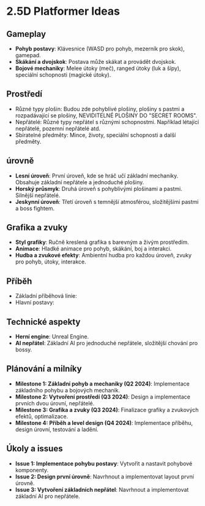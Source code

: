 # 2.5D Platformer Ideas

## Gameplay
- **Pohyb postavy**: Klávesnice (WASD pro pohyb, mezerník pro skok), gamepad.
- **Skákání a dvojskok**: Postava může skákat a provádět dvojskok.
- **Bojové mechaniky**: Melee útoky (meč), ranged útoky (luk a šípy), speciální schopnosti (magické útoky).

## Prostředí
- Různé typy plošin: Budou zde pohyblivé plošiny, plošiny s pastmi a rozpadávající se plošiny, NEVIDITELNÉ PLOŠINY DO "SECRET ROOMS".
- Nepřátelé: Různé typy nepřátel s různými schopnostmi. Například létající nepřátelé, pozemní nepřátelé atd.
- Sbíratelné předměty: Mince, životy, speciální schopnosti a další předměty.

## úrovně
- **Lesní úroveň**: První úroveň, kde se hráč učí základní mechaniky. Obsahuje základní nepřátele a jednoduché plošiny.
- **Horský průsmyk**: Druhá úroveň s pohyblivými plošinami a pastmi. Silnější nepřátelé.
- **Jeskynní úroveň**: Třetí úroveň s temnější atmosférou, složitějšími pastmi a boss fightem.

## Grafika a zvuky
- **Styl grafiky**: Ručně kreslená grafika s barevným a živým prostředím.
- **Animace**: Hladké animace pro pohyb, skákání, boj a interakci.
- **Hudba a zvukové efekty**: Ambientní hudba pro každou úroveň, zvuky pro pohyb, útoky, interakce.
  
## Příběh
- Základní příběhová linie:
- Hlavní postavy:
  
## Technické aspekty
- **Herní engine**: Unreal Engine.
- **AI nepřátel**: Základní AI pro jednoduché nepřátele, složitější chování pro bossy.

## Plánování a milníky
- **Milestone 1: Základní pohyb a mechaniky (Q2 2024)**: Implementace základního pohybu a bojových mechanik.
- **Milestone 2: Vytvoření prostředí (Q3 2024)**: Design a implementace prvních dvou úrovní, nepřátelé.
- **Milestone 3: Grafika a zvuky (Q3 2024)**: Finalizace grafiky a zvukových efektů, optimalizace.
- **Milestone 4: Příběh a level design (Q4 2024)**: Implementace příběhu, design úrovní, testování a ladění.

## Úkoly a issues
- **Issue 1: Implementace pohybu postavy**: Vytvořit a nastavit pohybové komponenty.
- **Issue 2: Design první úrovně**: Navrhnout a implementovat layout první úrovně.
- **Issue 3: Vytvoření základních nepřátel**: Navrhnout a implementovat základní AI pro nepřátele.
